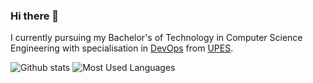 ### Hi there 👋

I currently pursuing my Bachelor's of Technology in Computer Science Engineering with specialisation in [DevOps](https://aws.amazon.com/devops/what-is-devops/) from [UPES](https://www.upes.ac.in/).



![Github stats](https://github-readme-stats.vercel.app/api?username=taman0753&show_icons=true&theme=dark)
![Most Used Languages](https://github-readme-stats.vercel.app/api/top-langs/?username=taman0753&layout=compact&theme=dark)
<br>


